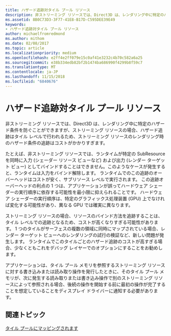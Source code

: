 ```yaml
---
title: ハザード追跡対タイル プール リソース
description: 非ストリーミング リソースでは、Direct3D は、レンダリング中に特定のハザード条件を防ぐことができますが、ストリーミング リソースの場合、ハザード追跡はタイル レベルで行われるため、ストリーミング リソースのレンダリング時のハザード条件の追跡はコストがかかりすぎます。
ms.assetid: 8B0C73D3-3F77-41E8-B17D-C595DEE39E49
keywords:
- ハザード追跡対タイル プール リソース
author: michaelfromredmond
ms.author: mithom
ms.date: 02/08/2017
ms.topic: article
ms.localizationpriority: medium
ms.openlocfilehash: e2ff4e2ff079e15c0af41e3232c4b70c582a6a25
ms.sourcegitcommit: e38b334edb82bf2b1474ba686990f4299b8f59c7
ms.translationtype: MT
ms.contentlocale: ja-JP
ms.lasthandoff: 11/15/2018
ms.locfileid: "6840676"
---
```

# <a name="hazard-tracking-versus-tile-pool-resources"></a>ハザード追跡対タイル プール リソース


非ストリーミング リソースでは、Direct3D は、レンダリング中に特定のハザード条件を防ぐことができますが、ストリーミング リソースの場合、ハザード追跡はタイル レベルで行われるため、ストリーミング リソースのレンダリング時のハザード条件の追跡はコストがかかりすぎます。

たとえば、非ストリーミング リソースでは、ランタイムが特定の SubResource を同時に入力 (シェーダー リソース ビューなど) および出力 (レンダー ターゲット ビュー) としてバインドすることはできません。このようなケースが発生すると、ランタイムは入力をバインド解除します。 ランタイムでのこの追跡のオーバーヘッドはコストが安く、サブリソース レベルで実行されます。 この追跡オーバーヘッドの利点の 1 つは、アプリケーションが誤ってハードウェア シェーダーの実行順序に依存する可能性を最小限に抑えられることです。 ハードウェア シェーダーの実行順序は、特定のグラフィックス処理装置 (GPU) 上でなければ変化する可能性があり、異なる GPU では確実に異なります。

ストリーミング リソースの場合、リソースのバインド方法を追跡することは、タイル レベルでの追跡となるため、コストが高くなりすぎる可能性があります。 1 つのタイルがサーフェスの複数の領域に同時にマップされている場合、レンダー ターゲット ビューへのレンダリングの試行の検証など、新しい問題が発生します。 ランタイムでこのタイルごとのハザード追跡のコストが高すぎる場合、少なくともこれをデバッグ レイヤーでのオプションにすることをお勧めします。

アプリケーションは、タイル プール メモリを参照するストリーミング リソースに対する書き込みまたは読み取り操作を発行したときに、そのタイル プール メモリが、次に発生する読み取りまたは書き込み操作で別のストリーミング リソースによって参照される場合、後続の操作を開始する前に最初の操作が完了することを想定していることをディスプレイ ドライバーに通知する必要があります。

## <a name="span-idrelated-topicsspanrelated-topics"></a><span id="related-topics"></span>関連トピック


[タイル プールにマッピングされます](mappings-are-into-a-tile-pool.md)

 

 




